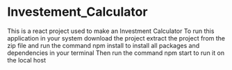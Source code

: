 # Investement_Calculator
This is a react project used to make an Investment Calculator
To run this application in your system download the project extract the project from the zip file and run the command npm install to install all packages and dependencies in your terminal
Then run the command npm start to run it on the local host
